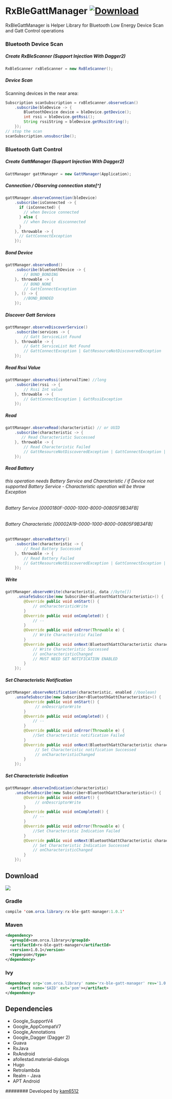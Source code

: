 # RxBleGattManager  [ ![Download](https://api.bintray.com/packages/kam6512/maven/rx-ble-gatt-manager/images/download.svg) ](https://bintray.com/kam6512/maven/rx-ble-gatt-manager/_latestVersion)
RxBleGattManager is Helper Library for Bluetooth Low Energy Device Scan and Gatt Control operations


### Bluetooth Device Scan

##### Create RxBleScanner (Support Injection With Dagger2)
```java
RxBleScanner rxBleScanner = new RxBleScanner();
```
##### Device Scan
Scanning devices in the near area:

```java
Subscription scanSubscription = rxBleScanner.observeScan()
	.subscribe(bleDevice -> {
	    BluetoothDevice device = bleDevice.getDevice();
	    int rssi = bleDevice.getRssi();
	    String rssiString = bleDevice.getRssiString();
	});
// stop the scan
scanSubscription.unsubscribe();
```

### Bluetooth Gatt Control
##### Create GattManager (Support Injection With Dagger2)
```java
GattManager gattManager = new GattManager(Application);
```
##### Connection / Observing connection state[^]
```java
gattManager.observeConnection(bleDevice)
	.subscribe(isConnected -> {
      if (isConnected) {
        // when Device connected
      } else {
        // when Device disconnected
      }
	}, throwable -> {
      // GattConnectException
    });
```

##### Bond Device
```java
gattManager.observeBond()
    .subscribe(bluetoothDevice -> {
    	// BOND_BONDING
    }, throwable -> {
    	// BOND_NONE
        // GattConnectException
    }, () -> {
    	//BOND_BONDED
    });
```

##### Discover Gatt Services
```java
gattManager.observeDiscoverService()
    .subscribe(services -> {
    	// Gatt ServiceList Found
    }, throwable -> {
    	// Gatt ServiceList Not Found
        // GattConnectException | GattResourceNotDiscoveredException
    });
```

##### Read Rssi Value
```java
gattManager.observeRssi(intervalTime) //long
	.subscribe(rssi -> {
    	// Rssi Int value
    }, throwable -> {
        // GattConnectException | GattRssiException
    });
```
##### Read
```java
gattManager.observeRead(characteristic) // or UUID
	.subscribe(characteristic -> {
 	   // Read Characteristic Successed
    }, throwable -> {
    	// Read Characteristic Failed
        // GattResourceNotDiscoveredException | GattConnectException | GattReadCharacteristicException
    });
```
##### Read Battery
###### this operation needs Battery Service and Characteristic / if Device not supported Battery Service - Characteristic operation will be throw Exception
###### Battery Service [0000180F-0000-1000-8000-00805F9B34FB]
###### Battery Characteristic [00002A19-0000-1000-8000-00805F9B34FB]
```java
gattManager.observeBattery()
	.subscribe(characteristic -> {
    	// Read Battery Successed
    }, throwable -> {
    	// Read Battery Failed
        // GattResourceNotDiscoveredException | GattConnectException | GattReadCharacteristicException
    });
```
##### Write
```java
gattManager.observeWrite(characteristic, data //byte[])
	 .unsafeSubscribe(new Subscriber<BluetoothGattCharacteristic>() {
        @Override public void onStart() {
       		// onCharacteristicWrite
        }
        @Override public void onCompleted() {
        	// --
        }
        @Override public void onError(Throwable e) {
        	// Write Characteristic Failed
        }
        @Override public void onNext(BluetoothGattCharacteristic characteristic) {
            // Write Characteristic Successed
            // onCharacteristicChanged
            // MUST NEED SET NOTIFICATION ENABLED
        }
    });
```
##### Set Characteristic Notification
```java
gattManager.observeNotification(characteristic, enabled //boolean)
	.unsafeSubscribe(new Subscriber<BluetoothGattCharacteristic>() {
        @Override public void onStart() {
       		 // onDescriptorWrite
        }
        @Override public void onCompleted() {
        	// --
        }
        @Override public void onError(Throwable e) {
        	//Set Characteristic notification Failed
        }
        @Override public void onNext(BluetoothGattCharacteristic characteristic) {
             // Set Characteristic notification Successed
             // onCharacteristicChanged
        }
    });
```
##### Set Characteristic Indication
```java
gattManager.observeIndication(characteristic)
	.unsafeSubscribe(new Subscriber<BluetoothGattCharacteristic>() {
        @Override public void onStart() {
       		 // onDescriptorWrite
        }
        @Override public void onCompleted() {
        	// --
        }
        @Override public void onError(Throwable e) {
        	//Set Characteristic Indication Failed
        }
        @Override public void onNext(BluetoothGattCharacteristic characteristic) {
            // Set Characteristic Indication Successed
            // onCharacteristicChanged
        }
    });
```


## Download
<a href='https://bintray.com/kam6512/maven/rx-ble-gatt-manager?source=watch' alt='Get automatic notifications about new "rx-ble-gatt-manager" versions'><img src='https://www.bintray.com/docs/images/bintray_badge_color.png'></a>
### Gradle

```java
compile 'com.orca.library:rx-ble-gatt-manager:1.0.1'
```
### Maven

```xml
<dependency>
  <groupId>com.orca.library</groupId>
  <artifactId>rx-ble-gatt-manager</artifactId>
  <version>1.0.1</version>
  <type>pom</type>
</dependency>
```
### Ivy
```xml
<dependency org='com.orca.library' name='rx-ble-gatt-manager' rev='1.0.1'>
  <artifact name='$AID' ext='pom'></artifact>
</dependency>
```
## Dependencies
* Google_SupportV4
* Google_AppCompatV7
* Google_Annotations
* Google_Dagger (Dagger 2)
* Guava
* RxJava
* RxAndroid
* afollestad.material-dialogs
* Hugo
* Retrolambda
* Realm - Java
* APT Android

######## Developed by [kam6512](https://kam6512.github.io/)
